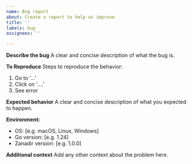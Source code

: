 ```yaml
---
name: Bug report
about: Create a report to help us improve
title: ''
labels: bug
assignees: ''

---
```


**Describe the bug**
A clear and concise description of what the bug is.

**To Reproduce**
Steps to reproduce the behavior:
1. Go to '...'
2. Click on '....'
3. See error

**Expected behavior**
A clear and concise description of what you expected to happen.

**Environment:**
 - OS: [e.g. macOS, Linux, Windows]
 - Go version: [e.g. 1.24]
 - Zanadir version: [e.g. 1.0.0]

**Additional context**
Add any other context about the problem here.
